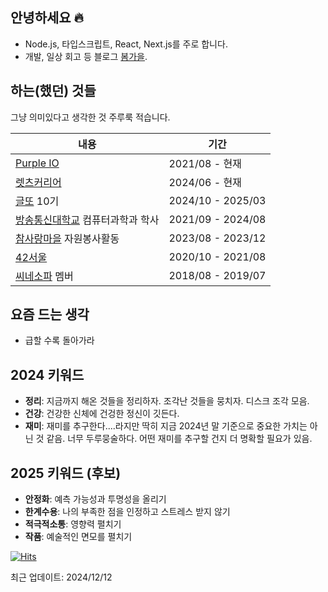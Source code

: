 ## 안녕하세요 🔥

- Node.js, 타입스크립트, React, Next.js를 주로 합니다.
- 개발, 일상 회고 등 블로그 [봄가을](https://springfall.cc).


## 하는(했던) 것들

그냥 의미있다고 생각한 것 주루룩 적습니다.

|내용|기간|
|------|---|
|[Purple IO](https://purple.io)|2021/08 - 현재|
|[렛츠커리어](https://www.letscareer.co.kr)|2024/06 - 현재|
|[글또](https://geultto.github.io) 10기|2024/10 - 2025/03|
|[방송통신대학교](https://www.knou.ac.kr) 컴퓨터과학과 학사|2021/09 - 2024/08|
|[참사랑마을](https://cafe.naver.com/chamlovevill) 자원봉사활동|2023/08 - 2023/12|
|[42서울](https://42seoul.kr)|2020/10 - 2021/08|
|[씨네소파](https://cinesopa.kr/) 멤버|2018/08 - 2019/07|

## 요즘 드는 생각

- 급할 수록 돌아가라

## 2024 키워드

- **정리**: 지금까지 해온 것들을 정리하자. 조각난 것들을 뭉치자. 디스크 조각 모음.
- **건강**: 건강한 신체에 건겅한 정신이 깃든다.
- **재미**: 재미를 추구한다....라지만 딱히 지금 2024년 말 기준으로 중요한 가치는 아닌 것 같음. 너무 두루뭉술하다. 어떤 재미를 추구할 건지 더 명확할 필요가 있음.

## 2025 키워드 (후보)

- **안정화**: 예측 가능성과 투명성을 올리기
- **한계수용**: 나의 부족한 점을 인정하고 스트레스 받지 않기
- **적극적소통**: 영향력 펼치기
- **작품**: 예술적인 면모를 펼치기

[![Hits](https://hits.seeyoufarm.com/api/count/incr/badge.svg?url=https%3A%2F%2Fgithub.com%2Fechoja&count_bg=%2381829C&title_bg=%23424651&icon=&icon_color=%23E7E7E7&title=H&edge_flat=true)](https://hits.seeyoufarm.com)

최근 업데이트: 2024/12/12
